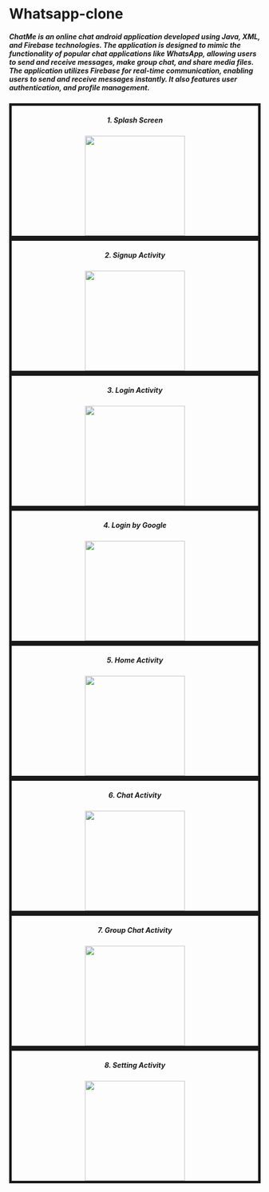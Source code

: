 # Whatsapp-clone
<h5>ChatMe is an online chat android application developed using Java, XML, and Firebase technologies. The application is designed to mimic the functionality of popular chat applications like WhatsApp, allowing users to send and receive messages, make group chat, and share media files. The application utilizes Firebase for real-time communication, enabling users to send and receive messages instantly. It also features user authentication, and profile management.</h5>

<div style="border: 5px solid; text-align: center;">
<h5>1. Splash Screen</h5>
<img src="/Screenshots/pic11.jpg" style="display: inline-block; margin: 0 auto;width:200px" />
</div>

<div style="border: 5px solid; text-align: center;">
<h5>2. Signup Activity</h5>
<img src="/Screenshots/pic10.jpg" style="display: inline-block; margin: 0 auto;width:200px" />
</div>

<div style="border: 5px solid; text-align: center;">
<h5>3. Login Activity</h5>
<img src="/Screenshots/pic9.jpg" style="display: inline-block; margin: 0 auto;width:200px" />
</div>

<div style="border: 5px solid; text-align: center;">
<h5>4. Login by Google</h5>
<img src="/Screenshots/pic8.jpg" style="display: inline-block; margin: 0 auto;width:200px" />
</div>

<div style="border: 5px solid; text-align: center;">
<h5>5. Home Activity</h5>
<img src="/Screenshots/pic7.jpg" style="display: inline-block; margin: 0 auto;width:200px" />
</div>

<div style="border: 5px solid; text-align: center;">
<h5>6. Chat Activity</h5>
<img src="/Screenshots/pic6.jpg" style="display: inline-block; margin: 0 auto;width:200px" />
</div>

<div style="border: 5px solid; text-align: center;">
<h5>7. Group Chat Activity</h5>
<img src="/Screenshots/pic1.jpg" style="display: inline-block; margin: 0 auto;width:200px" />
</div>

<div style="border: 5px solid; text-align: center;">
<h5>8. Setting Activity</h5>
<img src="/Screenshots/pic3.jpg" style="display: inline-block; margin: 0 auto;width:200px" />
</div>

